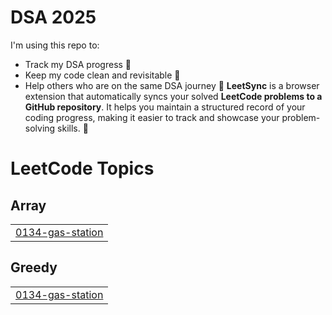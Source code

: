 # DSA 2025

I'm using this repo to:
- Track my DSA progress 🚀
- Keep my code clean and revisitable 🧹
- Help others who are on the same DSA journey 🙌
**LeetSync** is a browser extension that automatically syncs your solved **LeetCode problems to a GitHub repository**. It helps you maintain a structured record of your coding progress, making it easier to track and showcase your problem-solving skills. 🚀

<!---LeetCode Topics Start-->
# LeetCode Topics
## Array
|  |
| ------- |
| [0134-gas-station](https://github.com/humeratabassum/DSA/tree/master/0134-gas-station) |
## Greedy
|  |
| ------- |
| [0134-gas-station](https://github.com/humeratabassum/DSA/tree/master/0134-gas-station) |
<!---LeetCode Topics End-->
